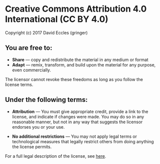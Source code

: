 
Creative Commons Attribution 4.0 International (CC BY 4.0)
==========================================================

Copyright (c) 2017 David Eccles (gringer)

You are free to:
----------------

* **Share** — copy and redistribute the material in any medium or format
* **Adapt** — remix, transform, and build upon the material for any purpose, even commercially.

The licensor cannot revoke these freedoms as long as you follow the license terms.

Under the following terms:
--------------------------

* **Attribution** — You must give appropriate credit, provide a link to the license, and indicate if changes were made. You may do so in any reasonable manner, but not in any way that suggests the licensor endorses you or your use.

* **No additional restrictions** — You may not apply legal terms or technological measures that legally restrict others from doing anything the license permits.
    
For a full legal description of the license, see [here](https://creativecommons.org/licenses/by/4.0/legalcode).
